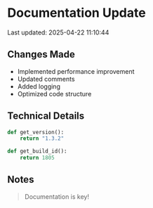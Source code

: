 # Documentation Update

Last updated: 2025-04-22 11:10:44

## Changes Made
- Implemented performance improvement
- Updated comments
- Added logging
- Optimized code structure

## Technical Details
```python
def get_version():
    return "1.3.2"

def get_build_id():
    return 1805
```

## Notes
> Documentation is key!
